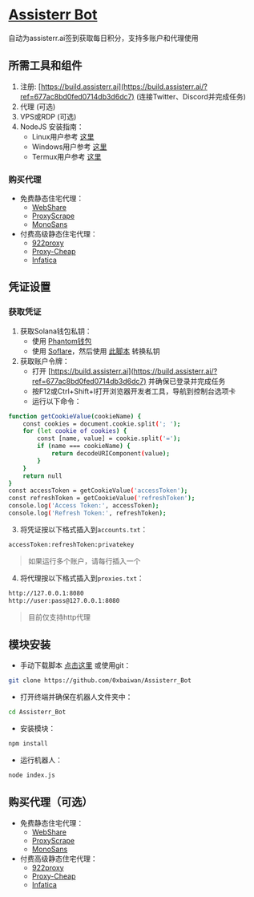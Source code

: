 # [Assisterr Bot](https://github.com/0xbaiwan/Assisterr_Bot)
自动为assisterr.ai签到获取每日积分，支持多账户和代理使用

## 所需工具和组件
1. 注册: [https://build.assisterr.ai](https://build.assisterr.ai/?ref=677ac8bd0fed0714db3d6dc7) (连接Twitter、Discord并完成任务)
2. 代理 (可选)
3. VPS或RDP (可选)
4. NodeJS 安装指南：
   - Linux用户参考 [这里](https://www.digitalocean.com/community/tutorials/how-to-install-node-js-on-ubuntu-22-04)
   - Windows用户参考 [这里](https://www.youtube.com/watch?v=La6kH33-AVM&ab_channel=TheCodeCity)
   - Termux用户参考 [这里](https://www.youtube.com/watch?v=5NceYSU4uFI&ab_channel=VectorM%3A)

### 购买代理
- 免费静态住宅代理：
   - [WebShare](https://www.webshare.io/?referral_code=gtw7lwqqelgu)
   - [ProxyScrape](https://proxyscrape.com/)
   - [MonoSans](https://github.com/monosans/proxy-list)
- 付费高级静态住宅代理：
   - [922proxy](https://www.922proxy.com/register?inviter_code=d6416857)
   - [Proxy-Cheap](https://app.proxy-cheap.com/r/Pd6sqg)
   - [Infatica](https://dashboard.infatica.io/aff.php?aff=580)

## 凭证设置

### 获取凭证
1. 获取Solana钱包私钥：
   - 使用 [Phantom钱包](https://www.youtube.com/watch?v=xS5VllDRyMc)
   - 使用 [Soflare](https://www.youtube.com/watch?v=HYNKAhQjwLU)，然后使用 [此脚本](https://gist.github.com/im-hanzou/bb5569806875168b47458a56334bbe60) 转换私钥
2. 获取账户令牌：
   - 打开 [https://build.assisterr.ai](https://build.assisterr.ai/?ref=677ac8bd0fed0714db3d6dc7) 并确保已登录并完成任务
   - 按F12或Ctrl+Shift+I打开浏览器开发者工具，导航到控制台选项卡
   - 运行以下命令：
```bash
function getCookieValue(cookieName) {
    const cookies = document.cookie.split('; ');
    for (let cookie of cookies) {
        const [name, value] = cookie.split('=');
        if (name === cookieName) {
            return decodeURIComponent(value);
        }
    }
    return null
}
const accessToken = getCookieValue('accessToken');
const refreshToken = getCookieValue('refreshToken');
console.log('Access Token:', accessToken);
console.log('Refresh Token:', refreshToken);
```
3. 将凭证按以下格式插入到``accounts.txt``：
```bash
accessToken:refreshToken:privatekey
```
> 如果运行多个账户，请每行插入一个
4. 将代理按以下格式插入到``proxies.txt``：
```bash
http://127.0.0.1:8080
http://user:pass@127.0.0.1:8080
```
> 目前仅支持http代理

## 模块安装
- 手动下载脚本 [点击这里](https://github.com/0xbaiwan/Assisterr_Bot/archive/refs/heads/main.zip) 或使用git：
```bash
git clone https://github.com/0xbaiwan/Assisterr_Bot
```
- 打开终端并确保在机器人文件夹中：
```bash
cd Assisterr_Bot
```
- 安装模块：
```bash
npm install
```
- 运行机器人：
```bash
node index.js
```

## 购买代理（可选）

- 免费静态住宅代理：
   - [WebShare](https://www.webshare.io/?referral_code=gtw7lwqqelgu)
   - [ProxyScrape](https://proxyscrape.com/)
   - [MonoSans](https://github.com/monosans/proxy-list)
- 付费高级静态住宅代理：
   - [922proxy](https://www.922proxy.com/register?inviter_code=d6416857)
   - [Proxy-Cheap](https://app.proxy-cheap.com/r/Pd6sqg)
   - [Infatica](https://dashboard.infatica.io/aff.php?aff=580)
